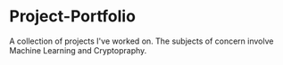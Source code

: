 # Project-Portfolio
A collection of projects I've worked on. The subjects of concern involve Machine Learning and Cryptopraphy.
